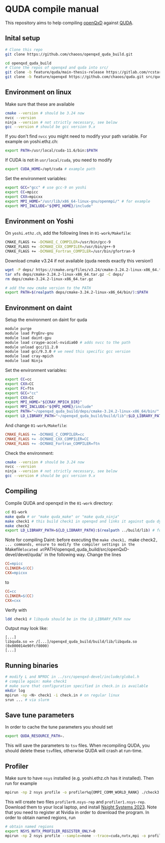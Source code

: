# QUDA compile manual
This repository aims to help compiling [openQxD](https://gitlab.com/rcstar/openQxD-devel) against [QUDA](https://github.com/lattice/quda).

## Inital setup

```bash
# Clone this repo
git clone https://github.com/chaoos/openqxd_quda_build.git

cd openqxd_quda_build
# Clone the repos of openqxd and quda into src/
git clone -b feature/quda/main-thesis-release https://gitlab.com/rcstar/openQxD-devel.git src/openQxD-devel
git clone -b feature/openqxd https://github.com/chaoos/quda.git src/quda
```

## Environment on linux

Make sure that these are available

```bash
cmake --version # should be 3.24 now
nvcc --version
ninja --version # not strictly necessary, see below
gcc --version # should be gcc version 9.x
```

If you don't find `nvcc` you might need to modify your path variable. For example on yoshi.ethz.ch:

```bash
export PATH=/usr/local/cuda-11.6/bin:$PATH
```

If CUDA is not in `usr/local/cuda`, you need to modify

```bash
export CUDA_HOME=/opt/cuda # example path
```

Set the environment variables:

```bash
export GCC="gcc" # use gcc-9 on yoshi
export CC=mpicc
export CXX=mpicxx
export MPI_HOME="/usr/lib/x86_64-linux-gnu/openmpi/" # for example
export MPI_INCLUDE="${MPI_HOME}/include"
```

## Environment on Yoshi

On `yoshi.ethz.ch`, add the following lines in `01-work/Makefile`:

```bash
CMAKE_FLAGS += -DCMAKE_C_COMPILER=/usr/bin/gcc-9
CMAKE_FLAGS += -DCMAKE_CXX_COMPILER=/usr/bin/g++-9
CMAKE_FLAGS += -DCMAKE_Fortran_COMPILER=/usr/bin/gfortran-9
```

Download cmake v3.24 if not available (quda needs exactly this version!)

```bash
wget -P deps/ https://cmake.org/files/v3.24/cmake-3.24.2-linux-x86_64.tar.gz
tar xfs deps/cmake-3.24.2-linux-x86_64.tar.gz -C deps/
rm deps/cmake-3.24.2-linux-x86_64.tar.gz

# add the new cmake version to the PATH
export PATH=$(realpath deps/cmake-3.24.2-linux-x86_64/bin/):$PATH
```

## Environment on daint

Setup the environment on daint for quda

```bash
module purge
module load PrgEnv-gnu
module load daint-gpu
module load craype-accel-nvidia60 # adds nvcc to the path
module unload gcc/11.2.0
module load gcc/9.3.0 # we need this specific gcc version
module load cray-mpich
module load Ninja
```

Set the environment variables:

```bash
export CC=cc
export CXX=CC
export FC=ftn
export GCC="cc"
export CXX=CC
export MPI_HOME="${CRAY_MPICH_DIR}"
export MPI_INCLUDE="${MPI_HOME}/include"
export PATH="~/openqxd_quda_build/deps/cmake-3.24.2-linux-x86_64/bin/":$PATH
export LD_LIBRARY_PATH="~/openqxd_quda_build/build/lib":$LD_LIBRARY_PATH
```

And change `01-work/Makefile`:

```Makefile
CMAKE_FLAGS += -DCMAKE_C_COMPILER=cc
CMAKE_FLAGS += -DCMAKE_CXX_COMPILER=CC
CMAKE_FLAGS += -DCMAKE_Fortran_COMPILER=ftn
```

Check the environment:

```bash
cmake --version # should be 3.24 now
nvcc --version
ninja --version # not strictly necessary, see below
gcc --version # should be gcc version 9.x
```

## Compiling

Compile QUDA and openqxd in the `01-work` directory:

```bash
cd 01-work
make quda # or "make quda_make" or "make quda_ninja"
make check1 # this build check1 in openqxd and links it against quda dynamically
make check2
export LD_LIBRARY_PATH=${LD_LIBRARY_PATH}:$(realpath ../build/lib) # for the dynamic linker to find libquda.so
```

Note for compiling Daint: before executing the `make check1, `make check2`, ... commands, ensure to modify the compiler settings in the `Makefile` located at `PATH/openqxd_quda_build/src/openQxD-devel/devel/quda/` in the following way. 
Change the lines

```Makefile
CC=mpicc
CLINKER=$(CC)
CXX=mpicxx
```

to 

```Makefile
CC=cc
CLINKER=$(CC)
CXX=cxx
```


Verify with

```bash
ldd check1 # libquda should be in the LD_LIBRARY_PATH now
```

Output may look like:

```
[...]
libquda.so => /[...]/openqxd_quda_build/build/lib/libquda.so (0x000014e90fcf8000)
[...]
```

## Running binaries

```bash
# modify L and NPROC in ../src/openqxd-devel/include/global.h
# compile again: make check1
# make sure that configuration specified in check.in is available
mkdir log
mpirun -np <N> check1 -i check.in # on regular linux
srun ... # via slurm
```

## Save tune parameters

In order to cache the tune parameters you should set

```bash
export QUDA_RESOURCE_PATH=.
```

This will save the parameters to `tsv` files. When recompiling QUDA, you should
delete these `tsv`files, otherwise QUDA will crash at run-time.

## Profiler

Make sure to have `nsys` installed (e.g. yoshi.ethz.ch has it installed). Then run for example

```bash
mpirun -np 2 nsys profile -o profiler%q{OMPI_COMM_WORLD_RANK} ./check3 -i check.in
```

This will create two files `profiler0.nsys-rep` and `profiler1.nsys-rep`. Download them to your 
local laptop, and install [Nsight Systems 2023](https://developer.nvidia.com/gameworksdownload#?dn=nsight-systems-2023-3).
Note that you need to register at Nvidia in order to download the program. In order to
obtain named regions, run

```bash
# obtain named regions
export NSYS_NVTX_PROFILER_REGISTER_ONLY=0
mpirun -np 2 nsys profile --sample=none --trace=cuda,nvtx,mpi -o profiler_nvtx%q{OMPI_COMM_WORLD_RANK} ./check3 -i check.in
```

